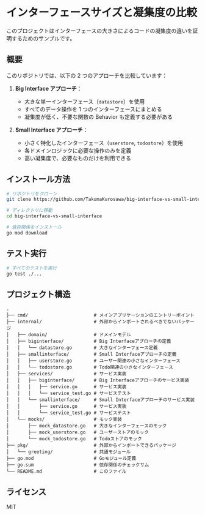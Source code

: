 # インターフェースサイズと凝集度の比較

このプロジェクトはインターフェースの大きさによるコードの凝集度の違いを証明するためのサンプルです。

## 概要

このリポジトリでは、以下の 2 つのアプローチを比較しています：

1. **Big Interface アプローチ**：

   - 大きな単一インターフェース（`datastore`）を使用
   - すべてのデータ操作を 1 つのインターフェースにまとめる
   - 凝集度が低く、不要な関数の Behavior も定義する必要がある

2. **Small Interface アプローチ**：
   - 小さく特化したインターフェース（`userstore`, `todostore`）を使用
   - 各ドメインロジックに必要な操作のみを定義
   - 高い凝集度で、必要なものだけを利用できる

## インストール方法

```bash
# リポジトリをクローン
git clone https://github.com/TakumaKurosawa/big-interface-vs-small-interface.git

# ディレクトリに移動
cd big-interface-vs-small-interface

# 依存関係をインストール
go mod download
```

## テスト実行

```bash
# すべてのテストを実行
go test ./...
```

## プロジェクト構造

```
.
├── cmd/                        # メインアプリケーションのエントリーポイント
├── internal/                   # 外部からインポートされるべきでないパッケージ
│   ├── domain/                 # ドメインモデル
│   ├── biginterface/           # Big Interfaceアプローチの定義
│   │   └── datastore.go        # 大きなインターフェース定義
│   ├── smallinterface/         # Small Interfaceアプローチの定義
│   │   ├── userstore.go        # ユーザー関連の小さなインターフェース
│   │   └── todostore.go        # Todo関連の小さなインターフェース
│   ├── services/               # サービス実装
│   │   ├── biginterface/       # Big Interfaceアプローチのサービス実装
│   │   │   ├── service.go      # サービス実装
│   │   │   └── service_test.go # サービステスト
│   │   └── smallinterface/     # Small Interfaceアプローチのサービス実装
│   │       ├── service.go      # サービス実装
│   │       └── service_test.go # サービステスト
│   └── mocks/                  # モック実装
│       ├── mock_datastore.go   # 大きなインターフェースのモック
│       ├── mock_userstore.go   # ユーザーストアのモック
│       └── mock_todostore.go   # Todoストアのモック
├── pkg/                        # 外部からインポートできるパッケージ
│   └── greeting/               # 共通モジュール
├── go.mod                      # Goモジュール定義
├── go.sum                      # 依存関係のチェックサム
└── README.md                   # このファイル
```

## ライセンス

MIT
